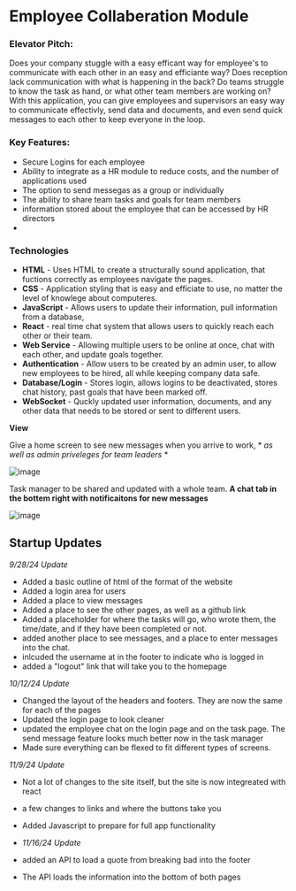 # Employee Collaberation Module

### Elevator Pitch:

Does your company stuggle with a easy efficant way for employee's to communicate with each other in an easy and efficiante way? Does reception lack communication with what is happening in the back? Do teams struggle to know the task as hand, or what other team members are working on? With this application, you can give employees and supervisors an easy way to communicate effectivly, send data and documents, and even send quick messages to each other to keep everyone in the loop. 

### Key Features:

- Secure Logins for each employee
- Ability to integrate as a HR module to reduce costs, and the number of applications used
- The option to send messegas as a group or individually
- The ability to share team tasks and goals for team members
- information stored about the employee that can be accessed by HR directors
- 

### Technologies

- **HTML** - Uses HTML to create a structurally sound application, that fuctions correctly as employees navigate the pages.
- **CSS** - Application styling that is easy and efficiate to use, no matter the level of knowlege about computeres.
- **JavaScript** - Allows users to update their information, pull information from a database,
- **React** - real time chat system that allows users to quickly reach each other or their team.
- **Web Service** - Allowing multiple users to be online at once, chat with each other, and update goals together.
- **Authentication** - Allow users to be created by an admin user, to allow new employees to be hired, all while keeping company data safe.
- **Database/Login** - Stores login, allows logins to be deactivated, stores chat history, past goals that have been marked off.
- **WebSocket** - Quckly updated user information, documents, and any other data that needs to be stored or sent to different users.



**View**

Give a home screen to see new messages when you arrive to work, * *as well as admin priveleges for team leaders* *

![image](https://github.com/user-attachments/assets/74f1a655-296c-481f-a5c5-307a5638aceb)

Task manager to be shared and updated with a whole team. **A chat tab in the bottem right with notificaitons for new messages**

![image](https://github.com/user-attachments/assets/709543bd-560b-4e7c-b954-1af6aa500fbf)





## Startup Updates
*9/28/24 Update*
- Added a basic outline of html of the format of the website
- Added a login area for users
- Added a place to view messages
- Added a place to see the other pages, as well as a github link
- Added a placeholder for where the tasks will go, who wrote them, the time/date, and if they have been completed or not.
- added another place to see messages, and a place to enter messages into the chat.
- inlcuded the username at in the footer to indicate who is logged in
- added a "logout" link that will take you to the homepage

*10/12/24 Update*
- Changed the layout of the headers and footers. They are now the same for each of the pages
- Updated the login page to look cleaner
- updated the employee chat on the login page and on the task page. The send message feature looks much better now in the task manager
- Made sure everything can be flexed to fit different types of screens.

*11/9/24 Update*
- Not a lot of changes to the site itself, but the site is now integreated with react
- a few changes to links and where the buttons take you
- Added Javascript to prepare for full app functionality


- *11/16/24 Update*
- added an API to load a quote from breaking bad into the footer
- The API loads the information into the bottom of both pages 
